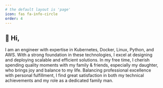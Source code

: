 ```yaml
---
# the default layout is 'page'
icon: fas fa-info-circle
order: 4
---
```


## 🙂 Hi,

I am an engineer with expertise in Kubernetes, Docker, Linux, Python, and AWS. With a strong foundation in these technologies, I excel at designing and deploying scalable and efficient solutions. In my free time, I cherish spending quality moments with my family & friends, especially my daughter, who brings joy and balance to my life. Balancing professional excellence with personal fulfillment, I find great satisfaction in both my technical achievements and my role as a dedicated family man.


